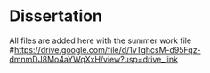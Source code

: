 # Dissertation
All files are added here with the summer work file
#https://drive.google.com/file/d/1vTghcsM-d95Fqz-dmnmDJ8Mo4aYWqXxH/view?usp=drive_link 
